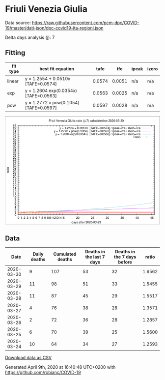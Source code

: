 # Friuli Venezia Giulia

Data source: https://raw.githubusercontent.com/pcm-dpc/COVID-19/master/dati-json/dpc-covid19-ita-regioni.json

Delta days analysis (j): 7

## Fitting 
|fit type|best fit equation|tafe|tfe|ipeak|izero|
|-------|-----|--------|------|---|---|
|linear|y = 1.2554 + 0.0510x  [TAFE=0.0574]|0.0574|0.0051|n/a|n/a|
|exp|y = 1.2604 exp(0.0354x)  [TAFE=0.0563]|0.0563|0.0025|n/a|n/a|
|pow|y = 1.2772 x pow(0.1054)  [TAFE=0.0597]|0.0597|0.0028|n/a|n/a|

![Plot](COVID-19_friuli_venezia_giulia_j7_2020-03-30.png)

## Data
|Date|Daily deaths|Cumulated deaths|Deaths in the last 7 days|Deaths in the 7 days before|ratio|
|----|----------|-----------|-------|--------------------|-----|
|2020-03-30|9|107|53|32|1.6562|
|2020-03-29|11|98|51|33|1.5455|
|2020-03-28|11|87|45|29|1.5517|
|2020-03-27|4|76|38|28|1.3571|
|2020-03-26|2|72|36|28|1.2857|
|2020-03-25|6|70|39|25|1.5600|
|2020-03-24|10|64|34|27|1.2593|

[Download data as CSV](COVID-19_friuli_venezia_giulia_j7_2020-03-30.csv)

Generated April 9th, 2020 at 16:40:48 UTC+0200 with https://github.com/robianc/COVID-19
